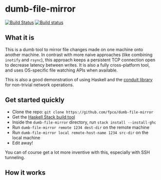 # dumb-file-mirror

[![Build Status](https://travis-ci.org/fpco/dumb-file-mirror.svg?branch=master)](https://travis-ci.org/fpco/dumb-file-mirror)
[![Build status](https://ci.appveyor.com/api/projects/status/19mblbxaig48i26p/branch/master?svg=true)](https://ci.appveyor.com/project/snoyberg/dumb-file-mirror/branch/master)

## What it is

This is a dumb tool to mirror file changes made on one machine onto
another machine. In contrast with more naive approaches (like
combining `inotify` and `rsync`), this approach keeps a persistent TCP
connection open to decrease latency between writes. It is also a fully
cross-platform tool, and uses OS-specific file watching APIs when
available.

This is also a good demonstration of using Haskell and the
[conduit library](https://github.com/snoyberg/conduit#readme) for
non-trivial network operations.

## Get started quickly

* Clone the repo: `git clone https://github.com/fpco/dumb-file-mirror`
* Get the [Haskell Stack build tool](https://haskell-lang.org/get-started)
* Inside the `dumb-file-mirror` directory, run `stack install --install-ghc`
* Run `dumb-file-mirror remote 1234 dest-dir` on the remote machine
* Run `dumb-file-mirror local remote-host-name 1234 src-dir` on the local machine
* Edit away!

You can of course get a lot more inventive with this, especially with SSH tunneling.

## How it works
